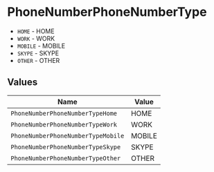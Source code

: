 # PhoneNumberPhoneNumberType

* `HOME` - HOME
* `WORK` - WORK
* `MOBILE` - MOBILE
* `SKYPE` - SKYPE
* `OTHER` - OTHER


## Values

| Name                               | Value                              |
| ---------------------------------- | ---------------------------------- |
| `PhoneNumberPhoneNumberTypeHome`   | HOME                               |
| `PhoneNumberPhoneNumberTypeWork`   | WORK                               |
| `PhoneNumberPhoneNumberTypeMobile` | MOBILE                             |
| `PhoneNumberPhoneNumberTypeSkype`  | SKYPE                              |
| `PhoneNumberPhoneNumberTypeOther`  | OTHER                              |